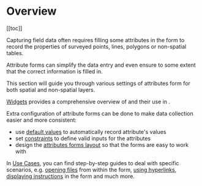 # Overview
[[toc]]

Capturing field data often requires filling some attributes in the form to record the properties of surveyed points, lines, polygons or non-spatial tables.

Attribute forms can simplify the data entry and even ensure to some extent that the correct information is filled in.

This section will guide you through various settings of attributes form for both spatial and non-spatial layers. 

[Widgets](../form-widgets/) provides a comprehensive overview of <QGISHelp ver="latest" link="user_manual/working_with_vector/vector_properties.html#attributes-form-properties" text="QGIS widgets" /> and their use in <MainPlatformNameLink />.

Extra configuration of attribute forms can be done to make data collection easier and more consistent:
- use [default values](../default-values/) to automatically record attribute's values
- set [constraints](../constraints/) to define valid inputs for the attributes
- design the [attributes forms layout](../form-layout/) so that the forms are easy to work with

In [Use Cases](../use-cases), you can find step-by-step guides to deal with specific scenarios, e.g. [opening files](../open-file/) from within the form, [using hyperlinks](../external-link/), [displaying instructions](../display-instructions/) in the form and much more.
